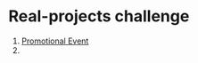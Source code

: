 # Real-projects challenge
1. [Promotional Event](https://a331998513.github.io/projects/pricebox/)
2. 
